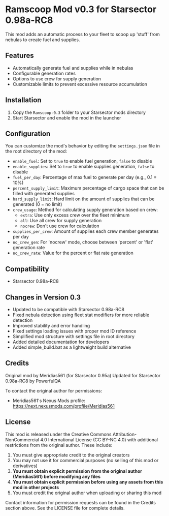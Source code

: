 # Ramscoop Mod v0.3 for Starsector 0.98a-RC8

This mod adds an automatic process to your fleet to scoop up 'stuff' from nebulas to create fuel and supplies.

## Features

- Automatically generate fuel and supplies while in nebulas
- Configurable generation rates
- Options to use crew for supply generation
- Customizable limits to prevent excessive resource accumulation

## Installation

1. Copy the `Ramscoop-0.3` folder to your Starsector mods directory
2. Start Starsector and enable the mod in the launcher

## Configuration

You can customize the mod's behavior by editing the `settings.json` file in the root directory of the mod:

- `enable_fuel`: Set to `true` to enable fuel generation, `false` to disable
- `enable_supplies`: Set to `true` to enable supplies generation, `false` to disable
- `fuel_per_day`: Percentage of max fuel to generate per day (e.g., 0.1 = 10%)
- `percent_supply_limit`: Maximum percentage of cargo space that can be filled with generated supplies
- `hard_supply_limit`: Hard limit on the amount of supplies that can be generated (0 = no limit)
- `crew_usage`: Method for calculating supply generation based on crew:
  - `extra`: Use only excess crew over the fleet minimum
  - `all`: Use all crew for supply generation
  - `nocrew`: Don't use crew for calculation
- `supplies_per_crew`: Amount of supplies each crew member generates per day
- `no_crew_gen`: For 'nocrew' mode, choose between 'percent' or 'flat' generation rate
- `no_crew_rate`: Value for the percent or flat rate generation

## Compatibility

- Starsector 0.98a-RC8

## Changes in Version 0.3

- Updated to be compatible with Starsector 0.98a-RC8
- Fixed nebula detection using fleet stat modifiers for more reliable detection
- Improved stability and error handling
- Fixed settings loading issues with proper mod ID reference
- Simplified mod structure with settings file in root directory
- Added detailed documentation for developers
- Added simple_build.bat as a lightweight build alternative

## Credits

Original mod by Meridias561 (for Starsector 0.95a)
Updated for Starsector 0.98a-RC8 by PowerfulQA

To contact the original author for permissions:
- Meridias561's Nexus Mods profile: https://next.nexusmods.com/profile/Meridias561

## License

This mod is released under the Creative Commons Attribution-NonCommercial 4.0 International License (CC BY-NC 4.0) with additional restrictions from the original author. These include:

1. You must give appropriate credit to the original creators
2. You may not use it for commercial purposes (no selling of this mod or derivatives)
3. **You must obtain explicit permission from the original author (Meridias561) before modifying any files**
4. **You must obtain explicit permission before using any assets from this mod in other projects**
5. You must credit the original author when uploading or sharing this mod

Contact information for permission requests can be found in the Credits section above.
See the LICENSE file for complete details.
